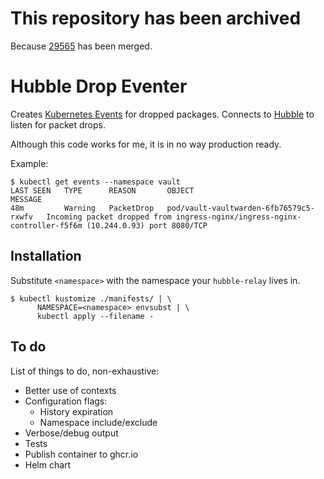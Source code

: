 # This repository has been archived

Because [29565](https://github.com/cilium/cilium/pull/29565) has been merged.

# Hubble Drop Eventer

Creates [Kubernetes Events](https://kubernetes.io/docs/reference/kubernetes-api/cluster-resources/event-v1/)
for dropped packages. Connects to [Hubble](https://github.com/cilium/hubble)
to listen for packet drops.

Although this code works for me, it is in no way production ready.

Example:

```shell
$ kubectl get events --namespace vault
LAST SEEN   TYPE      REASON       OBJECT                                   MESSAGE
48m         Warning   PacketDrop   pod/vault-vaultwarden-6fb76579c5-rxwfv   Incoming packet dropped from ingress-nginx/ingress-nginx-controller-f5f6m (10.244.0.93) port 8080/TCP
```

## Installation

Substitute `<namespace>` with the namespace your `hubble-relay` lives in.

```shell
$ kubectl kustomize ./manifests/ | \
      NAMESPACE=<namespace> envsubst | \
      kubectl apply --filename -
```

## To do

List of things to do, non-exhaustive:

*  Better use of contexts
*  Configuration flags:
   *  History expiration
   *  Namespace include/exclude
*  Verbose/debug output
*  Tests
*  Publish container to ghcr.io
*  Helm chart
